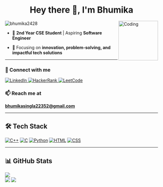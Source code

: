 <h1 align="center">Hey there 👋, I'm Bhumika</h1>
<img align="right" alt="Coding" width="130" src="https://cdn.dribbble.com/users/1162077/screenshots/3848914/programmer.gif">

<p align="left"> <img src="https://komarev.com/ghpvc/?username=bhumika2428&label=Profile%20views&color=0e75b6&style=flat" alt="bhumika2428" /> </p>

- 🚀  **2nd Year CSE Student** | Aspiring **Software Engineer**
  
- 🎯 Focusing on **innovation, problem-solving, and impactful tech solutions**

---
<h3 align="left">🔗 Connect with me</h3>


<p align="left">
  
  <a href="https://www.linkedin.com/in/" target="_blank">
    <img src="https://img.shields.io/badge/LinkedIn-0077B5?style=for-the-badge&logo=linkedin&logoColor=white" alt="LinkedIn"/>
  </a>
  <a href="https://www.hackerrank.com/" target="_blank">
    <img src="https://img.shields.io/badge/-Hackerrank-2EC866?style=for-the-badge&logo=HackerRank&logoColor=white" alt="HackerRank"/>
  </a>
  <a href="https://www.leetcode.com/" target="_blank">
    <img src="https://img.shields.io/badge/-LeetCode-FFA116?style=for-the-badge&logo=LeetCode&logoColor=black" alt="LeetCode"/>
  </a>
</p>

### 📫 Reach me at  
**[bhumikasingla22352@gmail.com](mailto:bhumikasingla22352@gmail.com)**

---
## 🛠 Tech Stack

<p align="left">
  <a href="https://isocpp.org/" target="_blank"><img src="https://skillicons.dev/icons?i=cpp" alt="C++" title="C++" /></a>
  <a href="https://en.wikipedia.org/wiki/C_(programming_language)" target="_blank"><img src="https://skillicons.dev/icons?i=c" alt="C" title="C" /></a>
  <a href="https://www.python.org/" target="_blank"><img src="https://skillicons.dev/icons?i=python" alt="Python" title="Python" /></a>
  <a href="https://developer.mozilla.org/en-US/docs/Web/HTML" target="_blank"><img src="https://skillicons.dev/icons?i=html" alt="HTML" title="HTML" /></a>
  <a href="https://developer.mozilla.org/en-US/docs/Web/CSS" target="_blank"><img src="https://skillicons.dev/icons?i=css" alt="CSS" title="CSS" /></a>
</p>


---

## 📊 GitHub Stats  

![](https://github-readme-stats.vercel.app/api?username=bhumika2428&theme=dark&hide_border=false&include_all_commits=false&count_private=false)<br/>
![](https://nirzak-streak-stats.vercel.app/?user=bhumika2428&theme=dark&hide_border=false)
![](https://github-readme-stats.vercel.app/api/top-langs/?username=bhumika2428&theme=dark&hide_border=false&include_all_commits=false&count_private=false&layout=compact)
